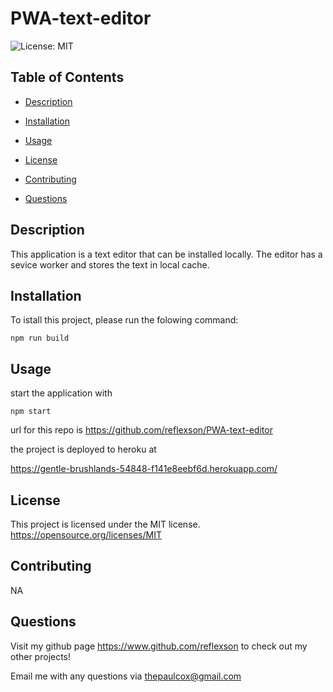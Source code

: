# PWA-text-editor

![License: MIT](https://img.shields.io/badge/License-MIT-yellow.svg)                                                                             


## Table of Contents
* [Description](#descrition)

* [Installation](#installation)

* [Usage](#usage)

* [License](#license)

* [Contributing](#contributing)



* [Questions](#questions)


## Description
This application is a text editor that can be installed locally.  The editor has a sevice worker and stores the text in local cache.



## Installation

To istall this project, please run the folowing command:
```
npm run build
```



## Usage


start the application with
```
npm start
```

url for this repo is
https://github.com/reflexson/PWA-text-editor

the project is deployed to heroku at

https://gentle-brushlands-54848-f141e8eebf6d.herokuapp.com/


## License

This project is licensed under the MIT license.
 https://opensource.org/licenses/MIT

## Contributing

NA


## Questions
Visit my github page https://www.github.com/reflexson to check out my other projects!

Email me with any questions via thepaulcox@gmail.com